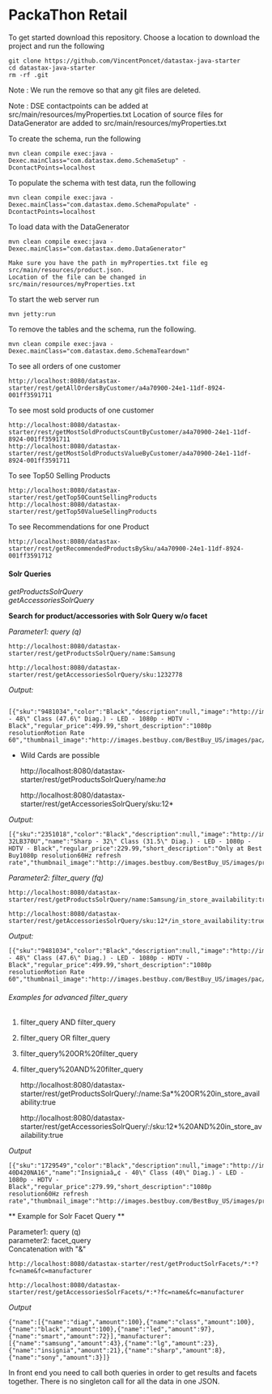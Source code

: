 PackaThon Retail
========================

To get started download this repository. Choose a location to download the project and run the following
```
git clone https://github.com/VincentPoncet/datastax-java-starter
cd datastax-java-starter
rm -rf .git
```
Note : We run the remove so that any git files are deleted.


Note : DSE contactpoints can be added at src/main/resources/myProperties.txt
	   Location of source files for DataGenerator are added to src/main/resources/myProperties.txt



To create the schema, run the following

	mvn clean compile exec:java -Dexec.mainClass="com.datastax.demo.SchemaSetup" -DcontactPoints=localhost

To populate the schema with test data, run the following

	mvn clean compile exec:java -Dexec.mainClass="com.datastax.demo.SchemaPopulate" -DcontactPoints=localhost
	
	
To load data with the DataGenerator
	
	mvn clean compile exec:java -Dexec.mainClass="com.datastax.demo.DataGenerator"
	
	Make sure you have the path in myProperties.txt file eg src/main/resources/product.json.
	Location of the file can be changed in src/main/resources/myProperties.txt

	
To start the web server run 

	mvn jetty:run


To remove the tables and the schema, run the following.

    mvn clean compile exec:java -Dexec.mainClass="com.datastax.demo.SchemaTeardown"

To see all orders of one customer

	http://localhost:8080/datastax-starter/rest/getAllOrdersByCustomer/a4a70900-24e1-11df-8924-001ff3591711

To see most sold products of one customer

    http://localhost:8080/datastax-starter/rest/getMostSoldProductsCountByCustomer/a4a70900-24e1-11df-8924-001ff3591711
    http://localhost:8080/datastax-starter/rest/getMostSoldProductsValueByCustomer/a4a70900-24e1-11df-8924-001ff3591711

To see Top50 Selling Products

    http://localhost:8080/datastax-starter/rest/getTop50CountSellingProducts
    http://localhost:8080/datastax-starter/rest/getTop50ValueSellingProducts
    
To see Recommendations for one Product

    http://localhost:8080/datastax-starter/rest/getRecommendedProductsBySku/a4a70900-24e1-11df-8924-001ff3591712





#### Solr Queries 

*getProductsSolrQuery*   
*getAccessoriesSolrQuery*

**Search for product/accessories with Solr Query w/o facet**

*Parameter1: query (q)*

	http://localhost:8080/datastax-starter/rest/getProductsSolrQuery/name:Samsung
	
	http://localhost:8080/datastax-starter/rest/getAccessoriesSolrQuery/sku:1232778
	
*Output:*

	   [{"sku":"9481034","color":"Black","description":null,"image":"http://images.bestbuy.com/BestBuy_US/images/pac/products/1313/1313487731/1313487731_sa.jpg","in_store_availability":true,"manufacturer":"Samsung","model_number":"UN48J5000AFXZA","name":"Samsung - 48\" Class (47.6\" Diag.) - LED - 1080p - HDTV - Black","regular_price":499.99,"short_description":"1080p resolutionMotion Rate 60","thumbnail_image":"http://images.bestbuy.com/BestBuy_US/images/pac/products/1313/1313487731/1313487731_s.gif","upc":"887276069173"}]
	
  * Wild Cards are possible
  
	http://localhost:8080/datastax-starter/rest/getProductsSolrQuery/name:*ha*
	
	http://localhost:8080/datastax-starter/rest/getAccessoriesSolrQuery/sku:12*
	
*Output:*

	[{"sku":"2351018","color":"Black","description":null,"image":"http://images.bestbuy.com/BestBuy_US/images/products/2351/2351018_sa.jpg","in_store_availability":true,"manufacturer":"Sharp","model_number":"LC-32LB370U","name":"Sharp - 32\" Class (31.5\" Diag.) - LED - 1080p - HDTV - Black","regular_price":229.99,"short_description":"Only at Best Buy1080p resolution60Hz refresh rate","thumbnail_image":"http://images.bestbuy.com/BestBuy_US/images/products/2351/2351018_s.gif","upc":"600603185625"}]
	

*Parameter2: filter_query (fq)*
	
	http://localhost:8080/datastax-starter/rest/getProductsSolrQuery/name:Samsung/in_store_availability:true
	
	http://localhost:8080/datastax-starter/rest/getAccessoriesSolrQuery/sku:12*/in_store_availability:true

*Output:*

	[{"sku":"9481034","color":"Black","description":null,"image":"http://images.bestbuy.com/BestBuy_US/images/pac/products/1313/1313487731/1313487731_sa.jpg","in_store_availability":true,"manufacturer":"Samsung","model_number":"UN48J5000AFXZA","name":"Samsung - 48\" Class (47.6\" Diag.) - LED - 1080p - HDTV - Black","regular_price":499.99,"short_description":"1080p resolutionMotion Rate 60","thumbnail_image":"http://images.bestbuy.com/BestBuy_US/images/pac/products/1313/1313487731/1313487731_s.gif","upc":"887276069173"}


###### Examples for advanced filter_query

1. filter_query AND filter_query
2. filter_query OR filter_query
3. filter_query%20OR%20filter_query
4. filter_query%20AND%20filter_query

	http://localhost:8080/datastax-starter/rest/getProductsSolrQuery/*:*/name:Sa*%20OR%20in_store_availability:true
	
	http://localhost:8080/datastax-starter/rest/getAccessoriesSolrQuery/*:*/sku:12*%20AND%20in_store_availability:true


*Output*

	[{"sku":"1729549","color":"Black","description":null,"image":"http://images.bestbuy.com/BestBuy_US/images/products/1729/1729549_sa.jpg","in_store_availability":true,"manufacturer":"Insigniaâ„¢","model_number":"NS-40D420NA16","name":"Insigniaâ„¢ - 40\" Class (40\" Diag.) - LED - 1080p - HDTV - Black","regular_price":279.99,"short_description":"1080p resolution60Hz refresh rate","thumbnail_image":"http://images.bestbuy.com/BestBuy_US/images/products/1729/1729549_s.gif","upc":"600603185021"}


** Example for Solr Facet Query **

Parameter1: query (q)   
parameter2: facet_query   
Concatenation with "&"

	
	http://localhost:8080/datastax-starter/rest/getProductSolrFacets/*:*?fc=name&fc=manufacturer
	
	http://localhost:8080/datastax-starter/rest/getAccessoriesSolrFacets/*:*?fc=name&fc=manufacturer

*Output*
	
	{"name":[{"name":"diag","amount":100},{"name":"class","amount":100},{"name":"black","amount":100},{"name":"led","amount":97},{"name":"smart","amount":72}],"manufacturer":[{"name":"samsung","amount":43},{"name":"lg","amount":23},{"name":"insignia","amount":21},{"name":"sharp","amount":8},{"name":"sony","amount":3}]}
  

In front end you need to call both queries in order to get results and facets together.
There is no singleton call for all the data in one JSON.
    
    
